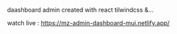 daashboard admin created with react tilwindcss &...

watch live : https://mz-admin-dashboard-mui.netlify.app/



 
